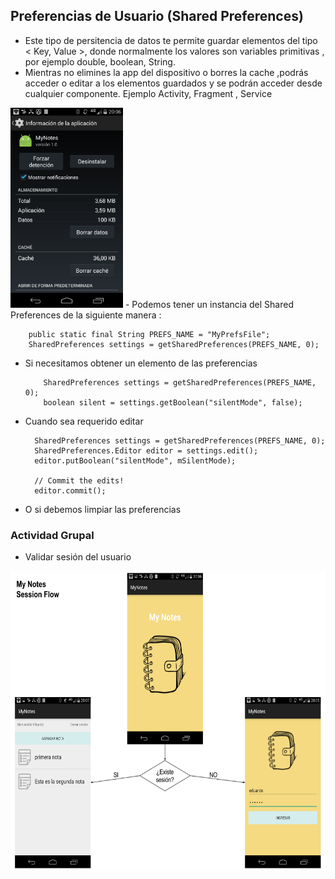 ## Preferencias de Usuario (Shared Preferences)

- Este tipo de persitencia de datos te permite guardar elementos del tipo < Key, Value >, 
  donde normalmente los valores son variables primitivas , por ejemplo double, boolean, String.
- Mientras no elimines la app del dispositivo o borres la cache ,podrás acceder o editar a  los elementos 
  guardados y se podrán acceder desde cualquier componente. Ejemplo Activity, Fragment , Service

<img src="https://github.com/ISILAndroid/am2_group2016_2/blob/Lesson4/BorrarCache.png" height="320">
- Podemos tener un instancia del Shared Preferences de la siguiente manera :
  
  ```
      public static final String PREFS_NAME = "MyPrefsFile";
      SharedPreferences settings = getSharedPreferences(PREFS_NAME, 0);

  ```
- Si necesitamos obtener un elemento de las preferencias
  ```
      SharedPreferences settings = getSharedPreferences(PREFS_NAME, 0);
      boolean silent = settings.getBoolean("silentMode", false);
  ```
- Cuando sea requerido editar
  ```
    SharedPreferences settings = getSharedPreferences(PREFS_NAME, 0);
    SharedPreferences.Editor editor = settings.edit();
    editor.putBoolean("silentMode", mSilentMode);

    // Commit the edits!
    editor.commit();
  ```
- O si debemos limpiar las preferencias

  

### Actividad Grupal
  - Validar sesión del usuario

<img src="https://github.com/ISILAndroid/am2_group2016_2/blob/Lesson4/MyNotesSessionFlow.png" height="480">
